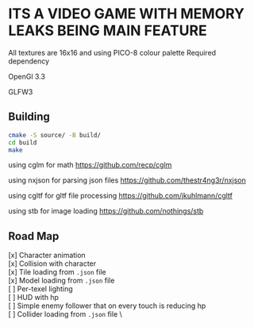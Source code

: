 # ITS A VIDEO GAME WITH MEMORY LEAKS BEING MAIN FEATURE

All textures are 16x16 and using PICO-8 colour palette
Required dependency

OpenGl 3.3

GLFW3

## Building

```bash
cmake -S source/ -B build/
cd build
make
```

using cglm for math
<https://github.com/recp/cglm>

using nxjson for parsing json files
<https://github.com/thestr4ng3r/nxjson>

using cgltf for gltf file processing
<https://github.com/jkuhlmann/cgltf>

using stb for image loading
<https://github.com/nothings/stb>

## Road Map

[x] Character animation \
[x] Collision with character \
[x] Tile loading from `.json` file \
[x] Model loading from `.json` file \
[ ] Per-texel lighting \
[ ] HUD with hp \
[ ] Simple enemy follower that on every touch is reducing hp \
[ ] Collider loading from `.json` file \
